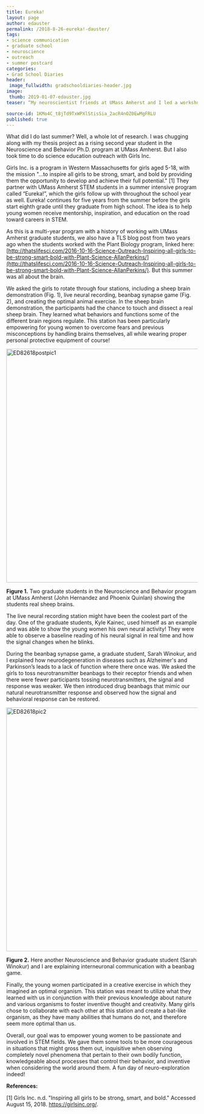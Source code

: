 ```yaml
---
title: Eureka!
layout: page
author: edauster
permalink: /2018-8-26-eureka!-dauster/
tags:
- science communication
- graduate school
- neuroscience
- outreach
- summer postcard
categories:
- Grad School Diaries 
header:
 image_fullwidth: gradschooldiaries-header.jpg
image:
 thumb: 2019-01-07-edauster.jpg
teaser: “My neuroscientist friends at UMass Amherst and I led a workshop with Girls Inc. to encourage curiosity among local middle school girls.”

source-id: 1KMo4C_t8jTd9TxWPXlStisSia_2acR4nOZ0EwMgFRLU
published: true
---
```


What did I do last summer? Well, a whole lot of research. I was chugging along with my thesis project as a rising second year student in the Neuroscience and Behavior Ph.D. program at UMass Amherst. But I also took time to do science education outreach with Girls Inc. 

Girls Inc. is a program in Western Massachusetts for girls aged 5-18, with the mission "…to inspire all girls to be strong, smart, and bold by providing them the opportunity to develop and achieve their full potential." [1] They partner with UMass Amherst STEM students in a summer intensive program called “Eureka!”, which the girls follow up with throughout the school year as well. Eureka! continues for five years from the summer before the girls start eighth grade until they graduate from high school. The idea is to help young women receive mentorship, inspiration, and education on the road toward careers in STEM. 

As this is a multi-year program with a history of working with UMass Amherst graduate students, we also have a TLS blog post from two years ago when the students worked with the Plant Biology program, linked here: [http://thatslifesci.com/2016-10-16-Science-Outreach-Inspiring-all-girls-to-be-strong-smart-bold-with-Plant-Science-AllanPerkins/](http://thatslifesci.com/2016-10-16-Science-Outreach-Inspiring-all-girls-to-be-strong-smart-bold-with-Plant-Science-AllanPerkins/). But this summer was all about the brain.

We asked the girls to rotate through four stations, including a sheep brain demonstration (Fig. 1), live neural recording, beanbag synapse game (Fig. 2), and creating the optimal animal exercise. In the sheep brain demonstration, the participants had the chance to touch and dissect a real sheep brain. They learned what behaviors and functions some of the different brain regions regulate. This station has been particularly empowering for young women to overcome fears and previous misconceptions by handling brains themselves, all while wearing proper personal protective equipment of course!

<a data-flickr-embed="true" href="https://www.flickr.com/photos/139839751@N06/46574575641/in/dateposted-friend/" title="ED82618postpic1"><img src="https://farm5.staticflickr.com/4900/46574575641_7aae949a43_z.jpg" width="614" height="614" alt="ED82618postpic1"></a><script async src="//embedr.flickr.com/assets/client-code.js" charset="utf-8"></script>

**Figure 1.** Two graduate students in the Neuroscience and Behavior program at UMass Amherst (John Hernandez and Phoenix Quinlan) showing the students real sheep brains.

The live neural recording station might have been the coolest part of the day. One of the graduate students, Kyle Kainec, used himself as an example and was able to show the young women his own neural activity! They were able to observe a baseline reading of his neural signal in real time and how the signal changes when he blinks.

During the beanbag synapse game, a graduate student, Sarah Winokur, and I explained how neurodegeneration in diseases such as Alzheimer's and Parkinson’s leads to a lack of function where there once was. We asked the girls to toss neurotransmitter beanbags to their receptor friends and when there were fewer participants tossing neurotransmitters, the signal and response was weaker. We then introduced drug beanbags that mimic our natural neurotransmitter response and observed how the signal and behavioral response can be restored.

<a data-flickr-embed="true" href="https://www.flickr.com/photos/139839751@N06/45660341745/in/dateposted-friend/" title="ED82618pic2"><img src="https://farm5.staticflickr.com/4806/45660341745_fb04fefba5_z.jpg" width="640" height="640" alt="ED82618pic2"></a><script async src="//embedr.flickr.com/assets/client-code.js" charset="utf-8"></script>

**Figure 2.** Here another Neuroscience and Behavior graduate student (Sarah Winokur) and I are explaining interneuronal communication with a beanbag game.

Finally, the young women participated in a creative exercise in which they imagined an optimal organism. This station was meant to utilize what they learned with us in conjunction with their previous knowledge about nature and various organisms to foster inventive thought and creativity. Many girls chose to collaborate with each other at this station and create a bat-like organism, as they have many abilities that humans do not, and therefore seem more optimal than us.

Overall, our goal was to empower young women to be passionate and involved in STEM fields. We gave them some tools to be more courageous in situations that might gross them out, inquisitive when observing completely novel phenomena that pertain to their own bodily function, knowledgeable about processes that control their behavior, and inventive when considering the world around them. A fun day of neuro-exploration indeed!

**References:**

[1] Girls Inc. n.d. "Inspiring all girls to be strong, smart, and bold." Accessed August 15, 2018. https://girlsinc.org/.

